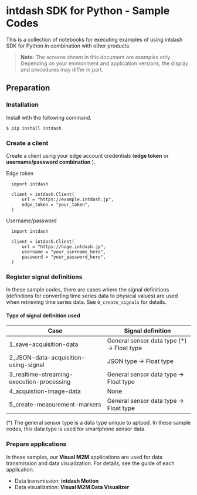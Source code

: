 # intdash SDK for Python - Sample Codes

This is a collection of notebooks for executing examples of using intdash SDK for Python in combination with other products.  

> **Note**: The screens shown in this document are examples only. Depending on your environment and application versions, the display and procedures may differ in part.</p>


## Preparation

### Installation

Install with the following command.

```
$ pip install intdash
```

### Create a client

Create a client using your edge account credentials (**edge token** or **username/password combination** ).

Edge token

```
  import intdash

  client = intdash.Client(
	  url = "https://example.intdash.jp",
	  edge_token = "your_token",
  )
```

Username/password

```
  import intdash

  client = intdash.Client(
      url = "https://hoge.intdash.jp",
      username = "your_username_here",
      password = "your_password_here",
  )
```

### Register signal definitions

In these sample codes, there are cases where the signal definitions (definitions for converting time series data to physical values) are used when retrieving time series data. See `0_create_signals` for details.

#### Type of signal definition used

| Case | Signal definition |
|---|---|
|1_save-acquisition-data| General sensor data type (*) → Float type |
|2_JSON-data-acquisition-using-signal| JSON type → Float type|
|3_realtime-streaming-execution-processing| General sensor data type → Float type |
|4_acquistion-image-data|None|
|5_create-measurement-markers|General sensor data type → Float type|

(*) The general sensor type is a data type unique to aptpod. In these sample codes, this data type is used for smartphone sensor data.

### Prepare applications

In these samples, our **Visual M2M** applications are used for data transmission and data visualization. For details, see the guide of each application.

- Data transmission: **intdash Motion**
- Data visualization: **Visual M2M Data Visualizer**
